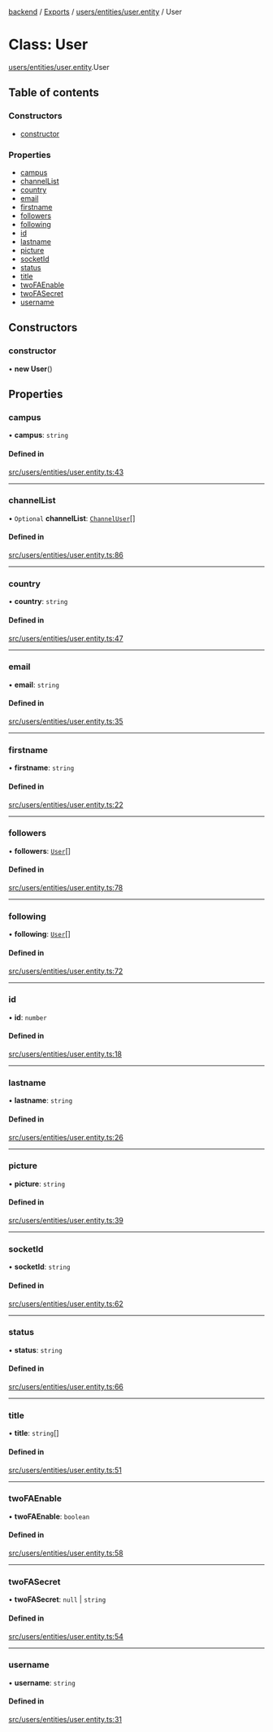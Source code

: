 [backend](../README.md) / [Exports](../modules.md) / [users/entities/user.entity](../modules/users_entities_user_entity.md) / User

# Class: User

[users/entities/user.entity](../modules/users_entities_user_entity.md).User

## Table of contents

### Constructors

- [constructor](users_entities_user_entity.User.md#constructor)

### Properties

- [campus](users_entities_user_entity.User.md#campus)
- [channelList](users_entities_user_entity.User.md#channellist)
- [country](users_entities_user_entity.User.md#country)
- [email](users_entities_user_entity.User.md#email)
- [firstname](users_entities_user_entity.User.md#firstname)
- [followers](users_entities_user_entity.User.md#followers)
- [following](users_entities_user_entity.User.md#following)
- [id](users_entities_user_entity.User.md#id)
- [lastname](users_entities_user_entity.User.md#lastname)
- [picture](users_entities_user_entity.User.md#picture)
- [socketId](users_entities_user_entity.User.md#socketid)
- [status](users_entities_user_entity.User.md#status)
- [title](users_entities_user_entity.User.md#title)
- [twoFAEnable](users_entities_user_entity.User.md#twofaenable)
- [twoFASecret](users_entities_user_entity.User.md#twofasecret)
- [username](users_entities_user_entity.User.md#username)

## Constructors

### constructor

• **new User**()

## Properties

### campus

• **campus**: `string`

#### Defined in

[src/users/entities/user.entity.ts:43](https://github.com/GQDeltex/ft_transcendence/blob/main/backend/src/users/entities/user.entity.ts#L43)

___

### channelList

• `Optional` **channelList**: [`ChannelUser`](prc_channel_entities_channeluser_entity.ChannelUser.md)[]

#### Defined in

[src/users/entities/user.entity.ts:86](https://github.com/GQDeltex/ft_transcendence/blob/main/backend/src/users/entities/user.entity.ts#L86)

___

### country

• **country**: `string`

#### Defined in

[src/users/entities/user.entity.ts:47](https://github.com/GQDeltex/ft_transcendence/blob/main/backend/src/users/entities/user.entity.ts#L47)

___

### email

• **email**: `string`

#### Defined in

[src/users/entities/user.entity.ts:35](https://github.com/GQDeltex/ft_transcendence/blob/main/backend/src/users/entities/user.entity.ts#L35)

___

### firstname

• **firstname**: `string`

#### Defined in

[src/users/entities/user.entity.ts:22](https://github.com/GQDeltex/ft_transcendence/blob/main/backend/src/users/entities/user.entity.ts#L22)

___

### followers

• **followers**: [`User`](users_entities_user_entity.User.md)[]

#### Defined in

[src/users/entities/user.entity.ts:78](https://github.com/GQDeltex/ft_transcendence/blob/main/backend/src/users/entities/user.entity.ts#L78)

___

### following

• **following**: [`User`](users_entities_user_entity.User.md)[]

#### Defined in

[src/users/entities/user.entity.ts:72](https://github.com/GQDeltex/ft_transcendence/blob/main/backend/src/users/entities/user.entity.ts#L72)

___

### id

• **id**: `number`

#### Defined in

[src/users/entities/user.entity.ts:18](https://github.com/GQDeltex/ft_transcendence/blob/main/backend/src/users/entities/user.entity.ts#L18)

___

### lastname

• **lastname**: `string`

#### Defined in

[src/users/entities/user.entity.ts:26](https://github.com/GQDeltex/ft_transcendence/blob/main/backend/src/users/entities/user.entity.ts#L26)

___

### picture

• **picture**: `string`

#### Defined in

[src/users/entities/user.entity.ts:39](https://github.com/GQDeltex/ft_transcendence/blob/main/backend/src/users/entities/user.entity.ts#L39)

___

### socketId

• **socketId**: `string`

#### Defined in

[src/users/entities/user.entity.ts:62](https://github.com/GQDeltex/ft_transcendence/blob/main/backend/src/users/entities/user.entity.ts#L62)

___

### status

• **status**: `string`

#### Defined in

[src/users/entities/user.entity.ts:66](https://github.com/GQDeltex/ft_transcendence/blob/main/backend/src/users/entities/user.entity.ts#L66)

___

### title

• **title**: `string`[]

#### Defined in

[src/users/entities/user.entity.ts:51](https://github.com/GQDeltex/ft_transcendence/blob/main/backend/src/users/entities/user.entity.ts#L51)

___

### twoFAEnable

• **twoFAEnable**: `boolean`

#### Defined in

[src/users/entities/user.entity.ts:58](https://github.com/GQDeltex/ft_transcendence/blob/main/backend/src/users/entities/user.entity.ts#L58)

___

### twoFASecret

• **twoFASecret**: ``null`` \| `string`

#### Defined in

[src/users/entities/user.entity.ts:54](https://github.com/GQDeltex/ft_transcendence/blob/main/backend/src/users/entities/user.entity.ts#L54)

___

### username

• **username**: `string`

#### Defined in

[src/users/entities/user.entity.ts:31](https://github.com/GQDeltex/ft_transcendence/blob/main/backend/src/users/entities/user.entity.ts#L31)

